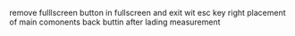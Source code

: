 remove fulllscreen button in fullscreen and exit wit esc key
right placement of main comonents
back buttin after lading measurement